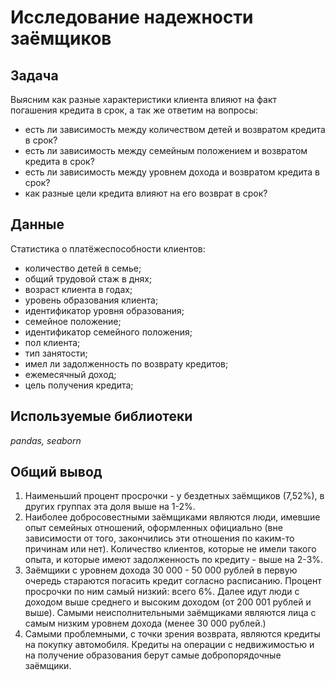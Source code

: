 # Исследование надежности заёмщиков

## Задача 

Выясним как разные характеристики клиента влияют на факт погашения кредита в срок, а так же ответим на вопросы:

- есть ли зависимость между количеством детей и возвратом кредита в срок?
- есть ли зависимость между семейным положением и возвратом кредита в срок?
- есть ли зависимость между уровнем дохода и возвратом кредита в срок?
- как разные цели кредита влияют на его возврат в срок?

## Данные

Статистика о платёжеспособности клиентов:
- количество детей в семье;
- общий трудовой стаж в днях;
- возраст клиента в годах;
- уровень образования клиента;
- идентификатор уровня образования;
- семейное положение;
- идентификатор семейного положения;
- пол клиента;
- тип занятости;
- имел ли задолженность по возврату кредитов;
- ежемесячный доход;
- цель получения кредита;

## Используемые библиотеки

*pandas, seaborn* 

## Общий вывод

1. Наименьший процент просрочки - у бездетных заёмщиков (7,52%), в других группах эта доля выше на 1-2%.
2. Наиболее доброcовестными заёмщиками являются люди, имевшие опыт семейных отношений, оформленных официально (вне зависимости от того, закончились эти отношения по каким-то причинам или нет). Количество клиентов, которые не имели такого опыта, и которые имеют задолженность по кредиту - выше на 2-3%.
3. Заёмщики с уровнем дохода 30 000 - 50 000 рублей в первую очередь стараются погасить кредит согласно расписанию. Процент просрочки по ним самый низкий: всего 6%. Далее идут люди с доходом выше среднего и высоким доходом (от 200 001 рублей и выше). Самыми неисполнительными заёмщиками являются лица с самым низким уровнем дохода (менее 30 000 рублей.)
4. Самыми проблемными, с точки зрения возврата, являются кредиты на покупку автомобиля. Кредиты на операции с недвижимостью и на получение образования берут самые добропорядочные заёмщики.
